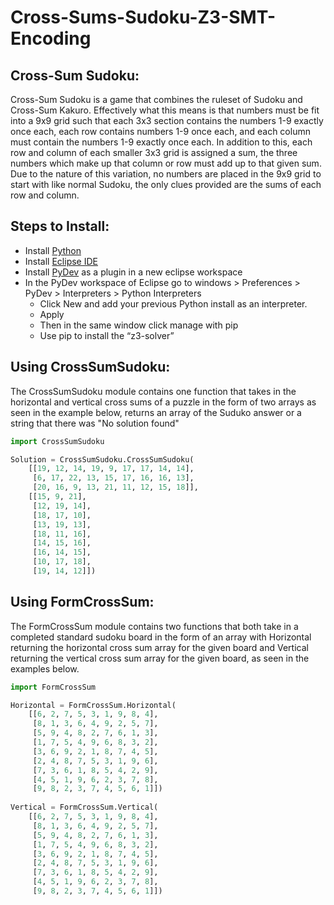 # Cross-Sums-Sudoku-Z3-SMT-Encoding

## Cross-Sum Sudoku:

Cross-Sum Sudoku is a game that combines the ruleset of Sudoku and Cross-Sum Kakuro. Effectively what this means is that numbers must be fit into a 9x9 grid such that each 3x3 section contains the numbers 1-9 exactly once each, each row contains numbers 1-9 once each, and each column must contain the numbers 1-9 exactly once each. In addition to this, each row and column of each smaller 3x3 grid is assigned a sum, the three numbers which make up that column or row must add up to that given sum. Due to the nature of this variation, no numbers are placed in the 9x9 grid to start with like normal Sudoku, the only clues provided are the sums of each row and column.

## Steps to Install:
- Install [Python](https://www.python.org/downloads/release/python-394/)
- Install [Eclipse IDE](https://www.eclipse.org/downloads/packages/)
- Install [PyDev](https://www.pydev.org/download.html) as a plugin in a new eclipse workspace
- In the PyDev workspace of Eclipse go to windows > Preferences > PyDev > Interpreters > Python Interpreters
  - Click New and add your previous Python install as an interpreter.
  - Apply
  - Then in the same window click manage with pip
  - Use pip to install the “z3-solver”

## Using CrossSumSudoku:

The CrossSumSudoku module contains one function that takes in the horizontal and vertical cross sums of a puzzle in the form of two arrays as seen in the example below, returns an array of the Suduko answer or a string that there was "No solution found"

```Python
import CrossSumSudoku

Solution = CrossSumSudoku.CrossSumSudoku(
    [[19, 12, 14, 19, 9, 17, 17, 14, 14],
     [6, 17, 22, 13, 15, 17, 16, 16, 13],
     [20, 16, 9, 13, 21, 11, 12, 15, 18]],
    [[15, 9, 21],
     [12, 19, 14],
     [18, 17, 10],
     [13, 19, 13],
     [18, 11, 16],
     [14, 15, 16],
     [16, 14, 15],
     [10, 17, 18],
     [19, 14, 12]])
```

## Using FormCrossSum:

The FormCrossSum module contains two functions that both take in a completed standard sudoku board in the form of an array with Horizontal returning the horizontal cross sum array for the given board and Vertical returning the vertical cross sum array for the given board, as seen in the examples below.

```Python
import FormCrossSum

Horizontal = FormCrossSum.Horizontal(
    [[6, 2, 7, 5, 3, 1, 9, 8, 4], 
     [8, 1, 3, 6, 4, 9, 2, 5, 7], 
     [5, 9, 4, 8, 2, 7, 6, 1, 3], 
     [1, 7, 5, 4, 9, 6, 8, 3, 2], 
     [3, 6, 9, 2, 1, 8, 7, 4, 5], 
     [2, 4, 8, 7, 5, 3, 1, 9, 6], 
     [7, 3, 6, 1, 8, 5, 4, 2, 9], 
     [4, 5, 1, 9, 6, 2, 3, 7, 8], 
     [9, 8, 2, 3, 7, 4, 5, 6, 1]])
            
Vertical = FormCrossSum.Vertical( 
    [[6, 2, 7, 5, 3, 1, 9, 8, 4], 
     [8, 1, 3, 6, 4, 9, 2, 5, 7], 
     [5, 9, 4, 8, 2, 7, 6, 1, 3], 
     [1, 7, 5, 4, 9, 6, 8, 3, 2], 
     [3, 6, 9, 2, 1, 8, 7, 4, 5], 
     [2, 4, 8, 7, 5, 3, 1, 9, 6], 
     [7, 3, 6, 1, 8, 5, 4, 2, 9], 
     [4, 5, 1, 9, 6, 2, 3, 7, 8], 
     [9, 8, 2, 3, 7, 4, 5, 6, 1]])
```
